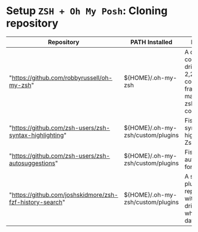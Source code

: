 # Setup `ZSH + Oh My Posh`: Cloning repository

| Repository                                               | PATH Installed                    | Description                                                                                             |
| -------------------------------------------------------- | --------------------------------- | ------------------------------------------------------------------------------------------------------- |
| "https://github.com/robbyrussell/oh-my-zsh"              | ${HOME}/.oh-my-zsh                | A delightful community-driven (with 2,200+ contributors) framework for managing your zsh configuration. |
| "https://github.com/zsh-users/zsh-syntax-highlighting"   | ${HOME}/.oh-my-zsh/custom/plugins | Fish shell like syntax highlighting for Zsh.                                                            |
| "https://github.com/zsh-users/zsh-autosuggestions"       | ${HOME}/.oh-my-zsh/custom/plugins | Fish-like autosuggestions for zsh                                                                       |
| "https://github.com/joshskidmore/zsh-fzf-history-search" | ${HOME}/.oh-my-zsh/custom/plugins | A simple zsh plugin that replaces Ctrl+R with an fzf-driven select which includes date/times.           |
